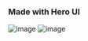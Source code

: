 ### Made with Hero UI

![image](https://github.com/user-attachments/assets/0ae409ac-2787-4e84-8611-2ed6a1e9c6e2)
![image](https://github.com/user-attachments/assets/5668ade8-c6f9-4047-a220-ba0dcf679cba)
